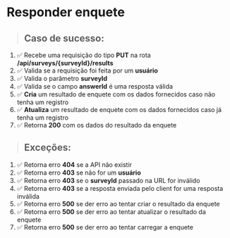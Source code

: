 # Responder enquete

> ## Caso de sucesso:

1. ✅ Recebe uma requisição do tipo **PUT** na rota **/api/surveys/{surveyId}/results**
1. ✅ Valida se a requisição foi feita por um **usuário**
1. ✅ Valida o parâmetro **surveyId**
1. ✅ Valida se o campo **answerId** é uma resposta válida
1. ✅ **Cria** um resultado de enquete com os dados fornecidos caso não tenha um registro
1. ✅ **Atualiza** um resultado de enquete com os dados fornecidos caso já tenha um registro
1. ✅ Retorna **200** com os dados do resultado da enquete

> ## Exceções:

1. ✅ Retorna erro **404** se a API não existir
1. ✅ Retorna erro **403** se não for um **usuário**
1. ✅ Retorna erro **403** se o **surveyId** passado na URL for inválido
1. ✅ Retorna erro **403** se a resposta enviada pelo client for uma resposta inválida
1. ✅ Retorna erro **500** se der erro ao tentar criar o resultado da enquete
1. ✅ Retorna erro **500** se der erro ao tentar atualizar o resultado da enquete
1. ✅ Retorna erro **500** se der erro ao tentar carregar a enquete

